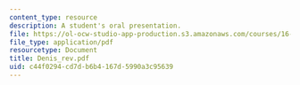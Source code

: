 ```yaml
---
content_type: resource
description: A student's oral presentation.
file: https://ol-ocw-studio-app-production.s3.amazonaws.com/courses/16-886-air-transportation-systems-architecting-spring-2004/c44f0294cd7db6b4167d5990a3c95639_Denis_rev.pdf
file_type: application/pdf
resourcetype: Document
title: Denis_rev.pdf
uid: c44f0294-cd7d-b6b4-167d-5990a3c95639
---
```

